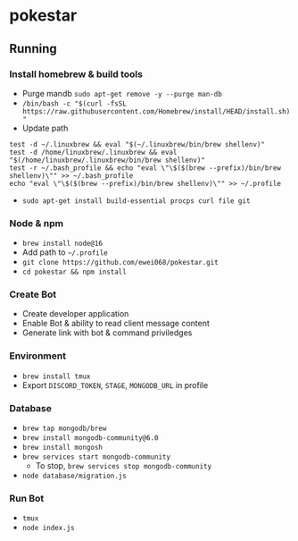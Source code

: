 # pokestar

## Running

### Install homebrew & build tools

* Purge mandb `sudo apt-get remove -y --purge man-db`
* `/bin/bash -c "$(curl -fsSL https://raw.githubusercontent.com/Homebrew/install/HEAD/install.sh)"`
* Update path
```
test -d ~/.linuxbrew && eval "$(~/.linuxbrew/bin/brew shellenv)"
test -d /home/linuxbrew/.linuxbrew && eval "$(/home/linuxbrew/.linuxbrew/bin/brew shellenv)"
test -r ~/.bash_profile && echo "eval \"\$($(brew --prefix)/bin/brew shellenv)\"" >> ~/.bash_profile
echo "eval \"\$($(brew --prefix)/bin/brew shellenv)\"" >> ~/.profile
```
* `sudo apt-get install build-essential procps curl file git`

### Node & npm

* `brew install node@16`
* Add path to `~/.profile`
* `git clone https://github.com/ewei068/pokestar.git`
* `cd pokestar && npm install`

### Create Bot

* Create developer application
* Enable Bot & ability to read client message content
* Generate link with bot & command priviledges

### Environment

* `brew install tmux`
* Export `DISCORD_TOKEN`, `STAGE`, `MONGODB_URL` in profile

### Database

* `brew tap mongodb/brew`
* `brew install mongodb-community@6.0`
* `brew install mongosh`
* `brew services start mongodb-community`
    * To stop, `brew services stop mongodb-community`
* `node database/migration.js`

### Run Bot

* `tmux`
* `node index.js`